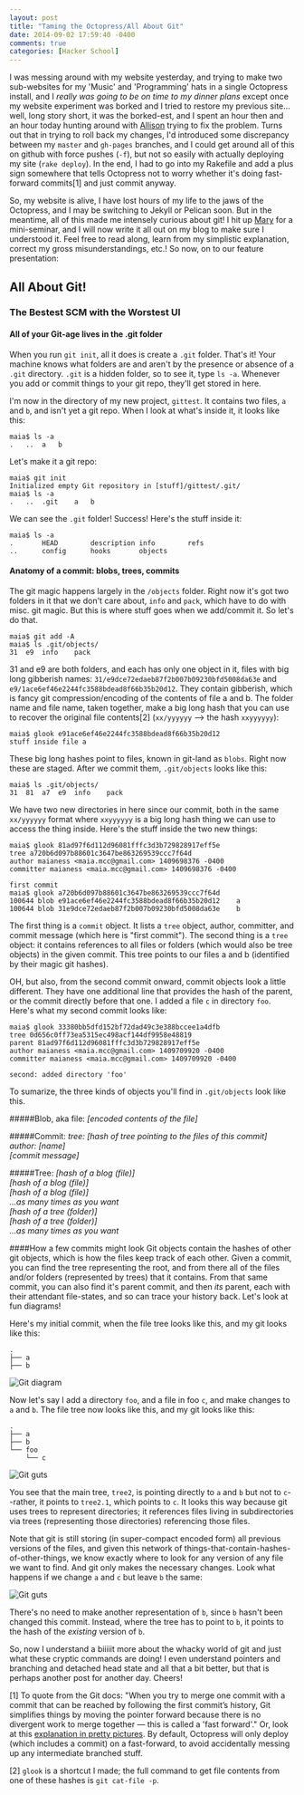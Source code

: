 ```yaml
---
layout: post
title: "Taming the Octopress/All About Git"
date: 2014-09-02 17:59:40 -0400
comments: true
categories: [Hacker School]
---
```

I was messing around with my website yesterday, and trying to make two sub-websites for my 'Music' and 'Programming' hats in a single Octopress install, and I _really was going to be on time to my dinner plans_ except once my website experiment was borked and I tried to restore my previous site... well, long story short, it was the borked-est, and I spent an hour then and an hour today hunting around with [Allison](http://akaptur.github.io/) trying to fix the problem. Turns out that in trying to roll back my changes, I'd introduced some discrepancy between my `master` and `gh-pages` branches, and I could get around all of this on github with force pushes (`-f`), but not so easily with actually deploying my site (`rake deploy`). In the end, I had to go into my Rakefile and add a plus sign somewhere that tells Octopress not to worry whether it's doing fast-forward commits[1] and just commit anyway.

So, my website is alive, I have lost hours of my life to the jaws of the Octopress, and I may be switching to Jekyll or Pelican soon. But in the meantime, all of this made me intensely curious about git! I hit up [Mary](http://maryrosecook.com/) for a mini-seminar, and I will now write it all out on my blog to make sure I understood it. Feel free to read along, learn from my simplistic explanation, correct my gross misunderstandings, etc.! So now, on to our feature presentation:

## All About Git!
### The Bestest SCM with the Worstest UI

#### All of your Git-age lives in the .git folder
When you run `git init`, all it does is create a `.git` folder. That's it! Your machine knows what folders are and aren't by the presence or absence of a `.git` directory. `.git` is a hidden folder, so to see it, type `ls -a`. Whenever you add or commit things to your git repo, they'll get stored in here.<!-- more -->

I'm now in the directory of my new project, `gittest`. It contains two files, `a` and `b`, and isn't yet a git repo. When I look at what's inside it, it looks like this:

```
maia$ ls -a
.   ..  a   b
```

Let's make it a git repo:

```
maia$ git init
Initialized empty Git repository in [stuff]/gittest/.git/
maia$ ls -a
.   ..  .git    a   b
```

We can see the `.git` folder! Success! Here's the stuff inside it:

```
maia$ ls -a
.       HEAD        description info        refs
..      config      hooks       objects
```

#### Anatomy of a commit: blobs, trees, commits
The git magic happens largely in the `/objects` folder. Right now it's got two folders in it that we don't care about, `info` and `pack`, which have to do with misc. git magic. But this is where stuff goes when we add/commit it. So let's do that.

```
maia$ git add -A
maia$ ls .git/objects/
31  e9  info    pack
```

31 and e9 are both folders, and each has only one object in it, files with big long gibberish names: `31/e9dce72edaeb87f2b007b09230bfd5008da63e` and `e9/1ace6ef46e2244fc3588bdead8f66b35b20d12`. They contain gibberish, which is fancy git compression/encoding of the contents of file a and b. The folder name and file name, taken together, make a big long hash that you can use to recover the original file contents[2] (`xx/yyyyyy` --> the hash `xxyyyyyy`):

```
maia$ glook e91ace6ef46e2244fc3588bdead8f66b35b20d12
stuff inside file a
```

These big long hashes point to files, known in git-land as `blobs`. Right now these are staged. After we commit them, `.git/objects` looks like this:

```
maia$ ls .git/objects/
31  81  a7  e9  info    pack
```

We have two new directories in here since our commit, both in the same `xx/yyyyyy` format where `xxyyyyyy` is a big long hash thing we can use to access the thing inside. Here's the stuff inside the two new things:

```
maia$ glook 81ad97f6d112d96081fffc3d3b729828917eff5e
tree a720b6d097b88601c3647be863269539ccc7f64d
author maianess <maia.mcc@gmail.com> 1409698376 -0400
committer maianess <maia.mcc@gmail.com> 1409698376 -0400

first commit
maia$ glook a720b6d097b88601c3647be863269539ccc7f64d
100644 blob e91ace6ef46e2244fc3588bdead8f66b35b20d12    a
100644 blob 31e9dce72edaeb87f2b007b09230bfd5008da63e    b
```

The first thing is a `commit` object. It lists a `tree` object, author, committer, and commit message (which here is "first commit"). The second thing is a `tree` object: it contains references to all files or folders (which would also be tree objects) in the given commit. This tree points to our files a and b (identified by their magic git hashes).

OH, but also, from the second commit onward, commit objects look a little different. They have one additional line that provides the hash of the parent, or the commit directly before that one. I added a file `c` in directory `foo`. Here's what my second commit looks like:

```
maia$ glook 33380bb5dfd152bf72dad49c3e388bccee1a4dfb
tree 0d656c0ff73ea5315ec498acf144df9958e48819
parent 81ad97f6d112d96081fffc3d3b729828917eff5e
author maianess <maia.mcc@gmail.com> 1409709920 -0400
committer maianess <maia.mcc@gmail.com> 1409709920 -0400

second: added directory 'foo'
```

To sumarize, the three kinds of objects you'll find in `.git/objects` look like this.

#####Blob, aka file:
_[encoded contents of the file]_

#####Commit:
_tree: [hash of tree pointing to the files of this commit]<br>
author: [name]<br>
[commit message]_

#####Tree:
_[hash of a blog (file)]<br>
[hash of a blog (file)]<br>
[hash of a blog (file)]<br>
...as many times as you want<br>
[hash of a tree (folder)]<br>
[hash of a tree (folder)]<br>
...as many times as you want_

####How a few commits might look
Git objects contain the hashes of other git objects, which is how the files keep track of each other. Given a commit, you can find the tree representing the root, and from there all of the files and/or folders (represented by trees) that it contains. From that same commit, you can also find it's parent commit, and then _its_ parent, each with their attendant file-states, and so can trace your history back. Let's look at fun diagrams!

Here's my initial commit, when the file tree looks like this, and my git looks like this:

```
.
├── a
├── b
```

![Git diagram](/images/git1.png)

Now let's say I add a directory `foo`, and a file in foo `c`, and make changes to `a` and `b`. The file tree now looks like this, and my git looks like this:

```
.
├── a
├── b
└── foo
    └── c
```

![Git guts](/images/git2.png)

You see that the main tree, `tree2`, is pointing directly to `a` and `b` but not to `c`--rather, it points to `tree2.1`, which points to `c`. It looks this way because git uses trees to represent directories; it references files living in subdirectories via trees (representing those directories) referencing those files.

Note that git is still storing (in super-compact encoded form) all previous versions of the files, and given this network of things-that-contain-hashes-of-other-things, we know exactly where to look for any version of any file we want to find. And git only makes the necessary changes. Look what happens if we change `a` and `c` but leave `b` the same:

![Git guts](/images/git3.png)

There's no need to make another representation of `b`, since `b` hasn't been changed this commit. Instead, where the tree has to point to `b`, it points to the hash of the _existing_ version of `b`.

So, now I understand a biiiiit more about the whacky world of git and just what these cryptic commands are doing! I even understand pointers and branching and detached head state and all that a bit better, but that is perhaps another post for another day. Cheers!

[1] To quote from the Git docs: "When you try to merge one commit with a commit that can be reached by following the first commit’s history, Git simplifies things by moving the pointer forward because there is no divergent work to merge together — this is called a 'fast forward'." Or, look at this [explanation in pretty pictures](https://sandofsky.com/images/fast_forward.pdf). By default, Octopress will only deploy (which includes a commit) on a fast-forward, to avoid accidentally messing up any intermediate branched stuff.

[2] `glook` is a shortcut I made; the full command to get file contents from one of these hashes is `git cat-file -p`.